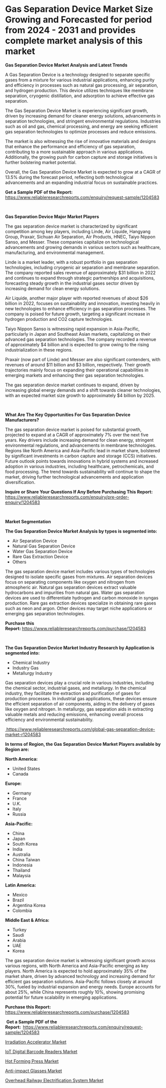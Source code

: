 <p><h1>Gas Separation Device Market Size Growing and Forecasted for period from 2024 - 2031 and provides complete market analysis of this market</h1></p><p><strong>Gas Separation Device Market Analysis and Latest Trends</strong></p>
<p><p>A Gas Separation Device is a technology designed to separate specific gases from a mixture for various industrial applications, enhancing purity and efficiency in processes such as natural gas processing, air separation, and hydrogen production. This device utilizes techniques like membrane separation, cryogenic distillation, and adsorption to achieve effective gas separation.</p><p>The Gas Separation Device Market is experiencing significant growth, driven by increasing demand for cleaner energy solutions, advancements in separation technologies, and stringent environmental regulations. Industries such as oil and gas, chemical processing, and energy are seeking efficient gas separation technologies to optimize processes and reduce emissions. </p><p>The market is also witnessing the rise of innovative materials and designs that enhance the performance and efficiency of gas separation, contributing to a more sustainable approach in various applications. Additionally, the growing push for carbon capture and storage initiatives is further bolstering market potential. </p><p>Overall, the Gas Separation Device Market is expected to grow at a CAGR of 13.5% during the forecast period, reflecting both technological advancements and an expanding industrial focus on sustainable practices.</p></p>
<p><strong>Get a Sample PDF of the Report:&nbsp;</strong> <a href="https://www.reliableresearchreports.com/enquiry/request-sample/1204583?utm_campaign=6&utm_medium=2&utm_source=Github&utm_content=ia&utm_term=16102024&utm_id=gas-separation-device">https://www.reliableresearchreports.com/enquiry/request-sample/1204583</a></p>
<p>&nbsp;</p>
<p><strong>Gas Separation Device Major Market Players</strong></p>
<p><p>The gas separation device market is characterized by significant competition among key players, including Linde, Air Liquide, Hangyang Group, Praxair, Sichuan Air Separation, Air Products, HNEC, Taiyo Nippon Sanso, and Messer. These companies capitalize on technological advancements and growing demands in various sectors such as healthcare, manufacturing, and environmental management.</p><p>Linde is a market leader, with a robust portfolio in gas separation technologies, including cryogenic air separation and membrane separation. The company reported sales revenue of approximately $31 billion in 2022 and continues to expand through strategic partnerships and acquisitions, forecasting steady growth in the industrial gases sector driven by increasing demand for clean energy solutions.</p><p>Air Liquide, another major player with reported revenues of about $26 billion in 2022, focuses on sustainability and innovation, investing heavily in new technologies to enhance efficiency in gas separation processes. The company is poised for future growth, targeting a significant increase in hydrogen production and CO2 capture technologies.</p><p>Taiyo Nippon Sanso is witnessing rapid expansion in Asia-Pacific, particularly in Japan and Southeast Asian markets, capitalizing on their advanced gas separation technologies. The company recorded a revenue of approximately $4 billion and is expected to grow owing to the rising industrialization in these regions.</p><p>Praxair (now part of Linde) and Messer are also significant contenders, with revenues of around $11 billion and $3 billion, respectively. Their growth trajectories mainly focus on expanding their operational capabilities in emerging markets and enhancing their gas separation technologies.</p><p>The gas separation device market continues to expand, driven by increasing global energy demands and a shift towards cleaner technologies, with an expected market size growth to approximately $4 billion by 2025.</p></p>
<p>&nbsp;</p>
<p><strong>What Are The Key Opportunities For Gas Separation Device Manufacturers?</strong></p>
<p><p>The gas separation device market is poised for substantial growth, projected to expand at a CAGR of approximately 7% over the next five years. Key drivers include increasing demand for clean energy, stringent environmental regulations, and advancements in membrane technologies. Regions like North America and Asia-Pacific lead in market share, bolstered by significant investments in carbon capture and storage (CCS) initiatives. Future outlook points towards innovations in hybrid systems and increased adoption in various industries, including healthcare, petrochemicals, and food processing. The trend towards sustainability will continue to shape the market, driving further technological advancements and application diversification.</p></p>
<p><strong>Inquire or Share Your Questions If Any Before Purchasing This Report:</strong> <a href="https://www.reliableresearchreports.com/enquiry/pre-order-enquiry/1204583?utm_campaign=6&utm_medium=2&utm_source=Github&utm_content=ia&utm_term=16102024&utm_id=gas-separation-device">https://www.reliableresearchreports.com/enquiry/pre-order-enquiry/1204583</a></p>
<p>&nbsp;</p>
<p><strong>Market Segmentation</strong></p>
<p><strong>The Gas Separation Device Market Analysis by types is segmented into:</strong></p>
<p><ul><li>Air Separation Device</li><li>Natural Gas Separation Device</li><li>Water Gas Separation Device</li><li>Rare Gas Extraction Device</li><li>Others</li></ul></p>
<p><p>The gas separation device market includes various types of technologies designed to isolate specific gases from mixtures. Air separation devices focus on separating components like oxygen and nitrogen from atmospheric air. Natural gas separation devices extract valuable hydrocarbons and impurities from natural gas. Water gas separation devices are used to differentiate hydrogen and carbon monoxide in syngas production. Rare gas extraction devices specialize in obtaining rare gases such as neon and argon. Other devices may target niche applications or emerging gas separation technologies.</p></p>
<p><strong>Purchase this Report:&nbsp;</strong><a href="https://www.reliableresearchreports.com/purchase/1204583?utm_campaign=6&utm_medium=2&utm_source=Github&utm_content=ia&utm_term=16102024&utm_id=gas-separation-device">https://www.reliableresearchreports.com/purchase/1204583</a></p>
<p>&nbsp;</p>
<p><strong>The Gas Separation Device Market Industry Research by Application is segmented into:</strong></p>
<p><ul><li>Chemical Industry</li><li>Industry Gas</li><li>Metallurgy Industry</li></ul></p>
<p><p>Gas separation devices play a crucial role in various industries, including the chemical sector, industrial gases, and metallurgy. In the chemical industry, they facilitate the extraction and purification of gases for production processes. In industrial gas applications, these devices ensure the efficient separation of air components, aiding in the delivery of gases like oxygen and nitrogen. In metallurgy, gas separation aids in extracting valuable metals and reducing emissions, enhancing overall process efficiency and environmental sustainability.</p></p>
<p><a href="https://www.reliableresearchreports.com/global-gas-separation-device-market-r1204583?utm_campaign=6&utm_medium=2&utm_source=Github&utm_content=ia&utm_term=16102024&utm_id=gas-separation-device">&nbsp;https://www.reliableresearchreports.com/global-gas-separation-device-market-r1204583</a></p>
<p><strong>In terms of Region, the Gas Separation Device Market Players available by Region are:</strong></p>
<p>
    <p> <strong> North America: </strong>
        <ul>
            <li>United States</li>
            <li>Canada</li>
        </ul>
        </p> 
    <p> <strong> Europe: </strong>
        <ul>
            <li>Germany</li>
            <li>France</li>
            <li>U.K.</li>
            <li>Italy</li>
            <li>Russia</li>
        </ul>
        </p> 
    <p> <strong> Asia-Pacific: </strong>
        <ul>
            <li>China</li>
            <li>Japan</li>
            <li>South Korea</li>
            <li>India</li>
            <li>Australia</li>
            <li>China Taiwan</li>
            <li>Indonesia</li>
            <li>Thailand</li>
            <li>Malaysia</li>
        </ul>
        </p> 
    <p> <strong> Latin America: </strong>
        <ul>
            <li>Mexico</li>
            <li>Brazil</li>
            <li>Argentina Korea</li>
            <li>Colombia</li>
        </ul>
        </p> 
    <p> <strong> Middle East & Africa: </strong>
        <ul>
            <li>Turkey</li>
            <li>Saudi</li>
            <li>Arabia</li>
            <li>UAE</li>
            <li>Korea</li>
        </ul>
    </p>
    </p>
<p><p>The gas separation device market is witnessing significant growth across various regions, with North America and Asia-Pacific emerging as key players. North America is expected to hold approximately 35% of the market share, driven by advanced technology and increasing demand for efficient gas separation solutions. Asia-Pacific follows closely at around 30%, fueled by industrial expansion and energy needs. Europe accounts for about 25%, while China represents roughly 10%, showing promising potential for future scalability in emerging applications.</p></p>
<p><strong>Purchase this Report: </strong><a href="https://www.reliableresearchreports.com/purchase/1204583?utm_campaign=6&utm_medium=2&utm_source=Github&utm_content=ia&utm_term=16102024&utm_id=gas-separation-device">https://www.reliableresearchreports.com/purchase/1204583</a></p>
<p>&nbsp;<strong>Get a Sample PDF of the Report:&nbsp;&nbsp;</strong><a href="https://www.reliableresearchreports.com/enquiry/request-sample/1204583?utm_campaign=6&utm_medium=2&utm_source=Github&utm_content=ia&utm_term=16102024&utm_id=gas-separation-device">https://www.reliableresearchreports.com/enquiry/request-sample/1204583</a></p>
<p><strong></strong></p>
<p><p><a href="https://github.com/gailasejs/Market-Research-Report-List-1/blob/main/irradiation-accelerator-market.md?utm_campaign=6&utm_medium=2&utm_source=Github&utm_content=ia&utm_term=16102024&utm_id=gas-separation-device">Irradiation Accelerator Market</a></p><p><a href="https://www.linkedin.com/pulse/iot-digital-barcode-readers-market-drivers-challenges-forecast-vw9oe?trk=public_post_embed_feed-article-content&utm_campaign=6&utm_medium=2&utm_source=Github&utm_content=ia&utm_term=16102024&utm_id=gas-separation-device">IoT Digital Barcode Readers Market</a></p><p><a href="https://issuu.com/reportprime-2/docs/hot-forming-press-market-size-2030._a8563819f112d7?utm_campaign=6&utm_medium=2&utm_source=Github&utm_content=ia&utm_term=16102024&utm_id=gas-separation-device">Hot Forming Press Market</a></p><p><a href="https://github.com/MaryNelson695/Market-Research-Report-List-1/blob/main/anti-impact-glasses-market.md?utm_campaign=6&utm_medium=2&utm_source=Github&utm_content=ia&utm_term=16102024&utm_id=gas-separation-device">Anti-impact Glasses Market</a></p><p><a href="https://www.linkedin.com/pulse/overhead-railway-electrification-system-market-essentials-ftqwe?utm_campaign=6&utm_medium=2&utm_source=Github&utm_content=ia&utm_term=16102024&utm_id=gas-separation-device">Overhead Railway Electrification System Market</a></p></p>